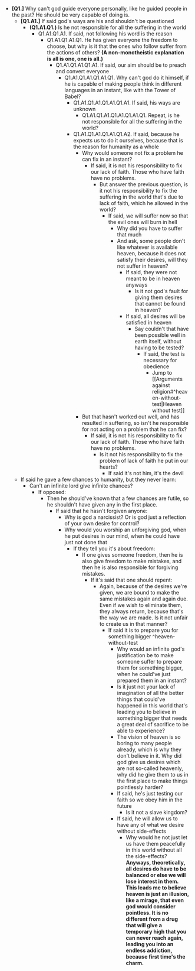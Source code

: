 - **\[Q1.\]** Why can't god guide everyone personally, like he guided people in the past? He should be very capable of doing is.
	- **\[Q1.A1.\]** If said god's ways are his and shouldn't be questioned
		- **(Q1.A1.Q1.)** Is he not responsible for all the suffering in the world
			- Q1.A1.Q1.A1. If said, not following his word is the reason
				- Q1.A1.Q1.A1.Q1. He has given everyone the freedom to choose, but why is it that the ones who follow suffer from the actions of others? **(A non-monotheistic explanation is all is one, one is all.)**
					- Q1.A1.Q1.A1.Q1.A1. If said, our aim should be to preach and convert everyone
						- Q1.A1.Q1.A1.Q1.A1.Q1. Why can't god do it himself, if he is capable of making people think in different languages in an instant, like with the Tower of Babel?
							- Q1.A1.Q1.A1.Q1.A1.Q1.A1. If said, his ways are unknown
								- Q1.A1.Q1.A1.Q1.A1.Q1.A1.Q1. Repeat, is he not responsible for all the suffering in the world?
							- Q1.A1.Q1.A1.Q1.A1.Q1.A2. If said, because he expects us to do it ourselves, because that is the reason for humanity as a whole
								- Why would someone not fix a problem he can fix in an instant?
									- If said, it is not his responsibility to fix our lack of faith. Those who have faith have no problems.
										- But answer the previous question, is it not his responsibility to fix the suffering in the world that's due to lack of faith, which he allowed in the world?
											- If said, we will suffer now so that the evil ones will burn in hell
												- Why did you have to suffer that much
												- And ask, some people don't like whatever is available heaven, because it does not satisfy their desires, will they not suffer in heaven?
													- If said, they were not meant to be in heaven anyways
														- Is it not god's fault for giving them desires that cannot be found in heaven?
													- If said, all desires will be satisfied in heaven
														- Say couldn't that have been possible well in earth itself, without having to be tested?
															- If said, the test is necessary for obedience
																- Jump to [[Arguments against religion#^heaven-without-test|Heaven without test]]
								- But that hasn't worked out well, and has resulted in suffering, so isn't he responsible for not acting on a problem that he can fix?
									- If said, it is not his responsibility to fix our lack of faith. Those who have faith have no problems.
										- Is it not his responsibility to fix the problem of lack of faith he put in our hearts?
											- If said it's not him, it's the devil
	- If said he gave a few chances to humanity, but they never learn:
		- Can't an infinite lord give infinite chances?
			- If opposed:
				- Then he should've known that a few chances are futile, so he shouldn't have given any in the first place.
					- If said that he hasn't forgiven anyone:
						- Why is god a narcissist? Or is god just a reflection of your own desire for control?
						- Why would you worship an unforgiving god, when he put desires in our mind, when he could have just not done that
							- If they tell you it's about freedom:
								- If one gives someone freedom, then he is also give freedom to make mistakes, and then he is also responsible for forgiving mistakes.
									- If it's said that one should repent:
										- Again, because of the desires we're given, we are bound to make the same mistakes again and again due. Even if we wish to eliminate them, they always return, because that's the way we are made. Is it not unfair to create us in that manner?
											- If said it is to prepare you for something bigger ^heaven-without-test
												- Why would an infinite god's justification be to make someone suffer to prepare them for something bigger, when he could've just prepared them in an instant?
												- Is it just not your lack of imagination of all the better things that could've happened in this world that's leading you to believe in something bigger that needs a great deal of sacrifice to be able to experience?
												- The vision of heaven is so boring to many people already, which is why they don't believe in it. Why did god give us desires which are not so-called heavenly, why did he give them to us in the first place to make things pointlessly harder?
												- If said, he's just testing our faith so we obey him in the future
													- Is it not a slave kingdom?
												- If said, he will allow us to have any of what we desire without side-effects
													- Why would he not just let us have them peacefully in this world without all the side-effects? **Anyways, theoretically, all desires do have to be balanced or else we will lose interest in them. This leads me to believe heaven is just an illusion, like a mirage, that even god would consider pointless. It is no different from a drug that will give a temporary high that you can never reach again, leading you into an endless addiction, because first time's the charm.**